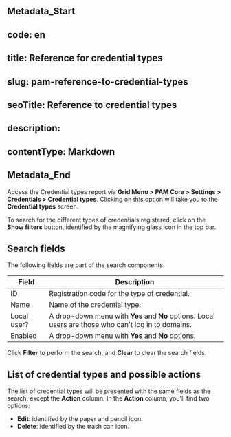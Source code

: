 ## Metadata_Start 
## code: en
## title: Reference for credential types 
## slug: pam-reference-to-credential-types 
## seoTitle: Reference to credential types 
## description:  
## contentType: Markdown 
## Metadata_End
Access the Credential types report via **Grid Menu > PAM Core > Settings > Credentials > Credential types**. Clicking on this option will take you to the **Credential types** screen.

To search for the different types of credentials registered, click on the **Show filters** button, identified by the magnifying glass icon in the top bar.

## Search fields

The following fields are part of the search components.

| Field | Description |
| --- | --- |
| ID | Registration code for the type of credential. |
| Name | Name of the credential type. |
| Local user? | A drop-down menu with **Yes** and **No** options. Local users are those who can't log in to domains. |
| Enabled | A drop-down menu with **Yes** and **No** options. |

Click **Filter** to perform the search, and **Clear** to clear the search fields.

## List of credential types and possible actions

The list of credential types will be presented with the same fields as the search, except the **Action** column. In the **Action** column, you'll find two options:

- **Edit**: identified by the paper and pencil icon.
- **Delete**: identified by the trash can icon.